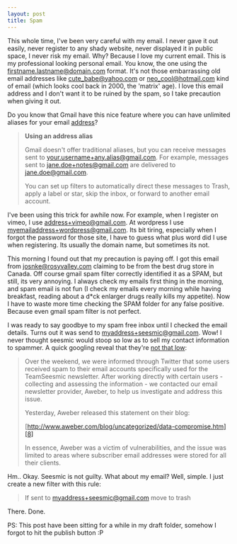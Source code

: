 ```yaml
---
layout: post
title: Spam
---
```

This whole time, I've been very careful with my email. I never gave it out
easily, never register to any shady website, never displayed it in public
space, I never risk my email. Why? Because I love my current email. This is my
professional looking personal email. You know, the one using the
firstname.lastname@domain.com format. It's not those embarrassing old email
addresses like cute_babe@yahoo.com or neo_cool@hotmail.com kind of email
(which looks cool back in 2000, the 'matrix' age). I love this email address
and I don't want it to be ruined by the spam, so I take precaution when giving
it out.

  
Do you know that Gmail have this nice feature where you can have unlimited
aliases for your email [address][6]?

   [6]: https://mail.google.com/support/bin/answer.py?hl=en&answer=12096 (Gmail Alias)

> **Using an address alias**   
>
> Gmail doesn't offer traditional aliases, but you can receive messages sent to
> your.username+any.alias@gmail.com. For example, messages sent to
> jane.doe+notes@gmail.com are delivered to jane.doe@gmail.com.
>
> You can set up filters to automatically direct these messages to Trash, apply 
> a label or star, skip the inbox, or forward to another email account.

I've been using this trick for awhile now. For example, when I register on
vimeo, I use address+vimeo@gmail.com. At wordpress I use
myemailaddress+wordpress@gmail.com. Its bit tiring, especially when I forgot
the password for those site, I have to guess what plus word did I use when
registering. Its usually the domain name, but sometimes its not.

This morning I found out that my precaution is paying off. I got this email
from josnke@rosyvalley.com claiming to be from the best drug store in Canada.
Off course gmail spam filter correctly identified it as a SPAM, but still, its
very annoying. I always check my emails first thing in the morning, and spam
email is not fun (I check my emails every morning while having breakfast,
reading about a d\*ck enlarger drugs really kills my appetite). Now I have to
waste more time checking the SPAM folder for any false positive. Because even
gmail spam filter is not perfect.

  
I was ready to say goodbye to my spam free inbox until I checked the email details.
Turns out it was send to myaddress+seesmic@gmail.com. Wow! I never thought
seesmic would stoop so low as to sell my contact information to spammer. A
quick googling reveal that they're [not that low][7]:

   [7]: http://blog.seesmic.com/2009/12/status-update-teamseesmic-newsletter-emails.html (this)

> Over the weekend, we were informed through Twitter that some users received
> spam to their email accounts specifically used for the TeamSeesmic newsletter.
> After working directly with certain users - collecting and assessing the
> information - we contacted our email newsletter provider, Aweber, to help us
> investigate and address this issue.
>
> Yesterday, Aweber released this statement on their blog:
> 
> [http://www.aweber.com/blog/uncategorized/data-compromise.htm][8]
>   
> In essence, Aweber was a victim of vulnerabilities, and the issue was limited
> to areas where subscriber email addresses were stored for all their clients.

   [8]: http://www.aweber.com/blog/uncategorized/data-compromise.htm

Hm.. Okay. Seesmic is not guilty. What about my email? Well, simple. I just
create a new filter with this rule:

> If sent to myaddress+seesmic@gmail.com move to trash

There. Done.

  
  

PS: This post have been sitting for a while in my draft folder, somehow I
forgot to hit the publish button :P